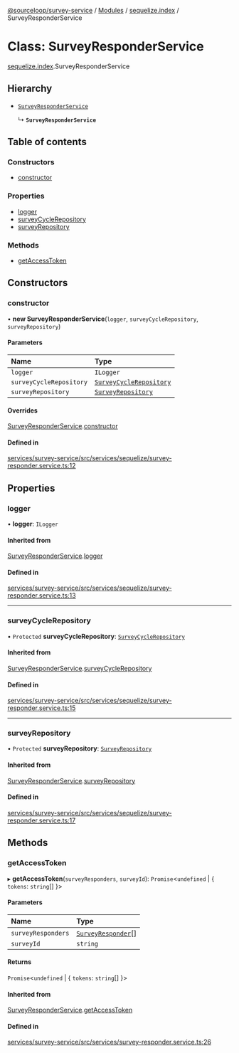 [@sourceloop/survey-service](../README.md) / [Modules](../modules.md) / [sequelize.index](../modules/sequelize_index.md) / SurveyResponderService

# Class: SurveyResponderService

[sequelize.index](../modules/sequelize_index.md).SurveyResponderService

## Hierarchy

- [`SurveyResponderService`](index.SurveyResponderService.md)

  ↳ **`SurveyResponderService`**

## Table of contents

### Constructors

- [constructor](sequelize_index.SurveyResponderService.md#constructor)

### Properties

- [logger](sequelize_index.SurveyResponderService.md#logger)
- [surveyCycleRepository](sequelize_index.SurveyResponderService.md#surveycyclerepository)
- [surveyRepository](sequelize_index.SurveyResponderService.md#surveyrepository)

### Methods

- [getAccessToken](sequelize_index.SurveyResponderService.md#getaccesstoken)

## Constructors

### constructor

• **new SurveyResponderService**(`logger`, `surveyCycleRepository`, `surveyRepository`)

#### Parameters

| Name | Type |
| :------ | :------ |
| `logger` | `ILogger` |
| `surveyCycleRepository` | [`SurveyCycleRepository`](sequelize_index.SurveyCycleRepository.md) |
| `surveyRepository` | [`SurveyRepository`](sequelize_index.SurveyRepository.md) |

#### Overrides

[SurveyResponderService](index.SurveyResponderService.md).[constructor](index.SurveyResponderService.md#constructor)

#### Defined in

[services/survey-service/src/services/sequelize/survey-responder.service.ts:12](https://github.com/sourcefuse/loopback4-microservice-catalog/blob/d35fdb3f0/services/survey-service/src/services/sequelize/survey-responder.service.ts#L12)

## Properties

### logger

• **logger**: `ILogger`

#### Inherited from

[SurveyResponderService](index.SurveyResponderService.md).[logger](index.SurveyResponderService.md#logger)

#### Defined in

[services/survey-service/src/services/sequelize/survey-responder.service.ts:13](https://github.com/sourcefuse/loopback4-microservice-catalog/blob/d35fdb3f0/services/survey-service/src/services/sequelize/survey-responder.service.ts#L13)

___

### surveyCycleRepository

• `Protected` **surveyCycleRepository**: [`SurveyCycleRepository`](sequelize_index.SurveyCycleRepository.md)

#### Inherited from

[SurveyResponderService](index.SurveyResponderService.md).[surveyCycleRepository](index.SurveyResponderService.md#surveycyclerepository)

#### Defined in

[services/survey-service/src/services/sequelize/survey-responder.service.ts:15](https://github.com/sourcefuse/loopback4-microservice-catalog/blob/d35fdb3f0/services/survey-service/src/services/sequelize/survey-responder.service.ts#L15)

___

### surveyRepository

• `Protected` **surveyRepository**: [`SurveyRepository`](sequelize_index.SurveyRepository.md)

#### Inherited from

[SurveyResponderService](index.SurveyResponderService.md).[surveyRepository](index.SurveyResponderService.md#surveyrepository)

#### Defined in

[services/survey-service/src/services/sequelize/survey-responder.service.ts:17](https://github.com/sourcefuse/loopback4-microservice-catalog/blob/d35fdb3f0/services/survey-service/src/services/sequelize/survey-responder.service.ts#L17)

## Methods

### getAccessToken

▸ **getAccessToken**(`surveyResponders`, `surveyId`): `Promise`<`undefined` \| { `tokens`: `string`[]  }\>

#### Parameters

| Name | Type |
| :------ | :------ |
| `surveyResponders` | [`SurveyResponder`](index.SurveyResponder.md)[] |
| `surveyId` | `string` |

#### Returns

`Promise`<`undefined` \| { `tokens`: `string`[]  }\>

#### Inherited from

[SurveyResponderService](index.SurveyResponderService.md).[getAccessToken](index.SurveyResponderService.md#getaccesstoken)

#### Defined in

[services/survey-service/src/services/survey-responder.service.ts:26](https://github.com/sourcefuse/loopback4-microservice-catalog/blob/d35fdb3f0/services/survey-service/src/services/survey-responder.service.ts#L26)

